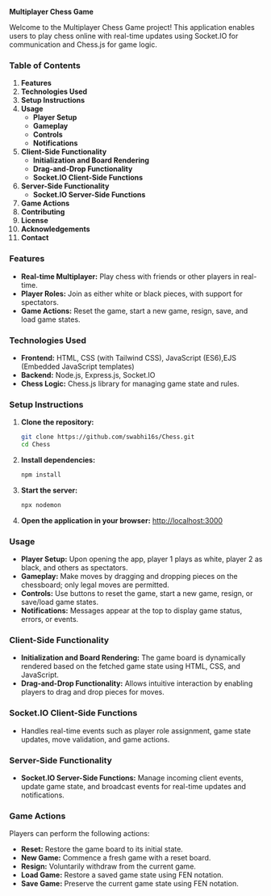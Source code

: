 **Multiplayer Chess Game**

Welcome to the Multiplayer Chess Game project! This application enables users to play chess online with real-time updates using Socket.IO for communication and Chess.js for game logic.

### Table of Contents
1. **Features**
2. **Technologies Used**
3. **Setup Instructions**
4. **Usage**
   - **Player Setup**
   - **Gameplay**
   - **Controls**
   - **Notifications**
5. **Client-Side Functionality**
   - **Initialization and Board Rendering**
   - **Drag-and-Drop Functionality**
   - **Socket.IO Client-Side Functions**
6. **Server-Side Functionality**
   - **Socket.IO Server-Side Functions**
7. **Game Actions**
8. **Contributing**
9. **License**
10. **Acknowledgements**
11. **Contact**

### Features
- **Real-time Multiplayer:** Play chess with friends or other players in real-time.
- **Player Roles:** Join as either white or black pieces, with support for spectators.
- **Game Actions:** Reset the game, start a new game, resign, save, and load game states.

### Technologies Used
- **Frontend:** HTML, CSS (with Tailwind CSS), JavaScript (ES6),EJS (Embedded JavaScript templates)
- **Backend:** Node.js, Express.js, Socket.IO
- **Chess Logic:** Chess.js library for managing game state and rules.

### Setup Instructions
1. **Clone the repository:**
   ```bash
   git clone https://github.com/swabhi16s/Chess.git
   cd Chess
   ```

2. **Install dependencies:**
   ```bash
   npm install
   ```

3. **Start the server:**
   ```bash
   npx nodemon
   ```

4. **Open the application in your browser:**
   [http://localhost:3000](http://localhost:3000)

### Usage
- **Player Setup:** Upon opening the app, player 1 plays as white, player 2 as black, and others as spectators.
- **Gameplay:** Make moves by dragging and dropping pieces on the chessboard; only legal moves are permitted.
- **Controls:** Use buttons to reset the game, start a new game, resign, or save/load game states.
- **Notifications:** Messages appear at the top to display game status, errors, or events.

### Client-Side Functionality
- **Initialization and Board Rendering:** The game board is dynamically rendered based on the fetched game state using HTML, CSS, and JavaScript.
- **Drag-and-Drop Functionality:** Allows intuitive interaction by enabling players to drag and drop pieces for moves.

### Socket.IO Client-Side Functions
- Handles real-time events such as player role assignment, game state updates, move validation, and game actions.

### Server-Side Functionality
- **Socket.IO Server-Side Functions:** Manage incoming client events, update game state, and broadcast events for real-time updates and notifications.

### Game Actions
Players can perform the following actions:
- **Reset:** Restore the game board to its initial state.
- **New Game:** Commence a fresh game with a reset board.
- **Resign:** Voluntarily withdraw from the current game.
- **Load Game:** Restore a saved game state using FEN notation.
- **Save Game:** Preserve the current game state using FEN notation.



